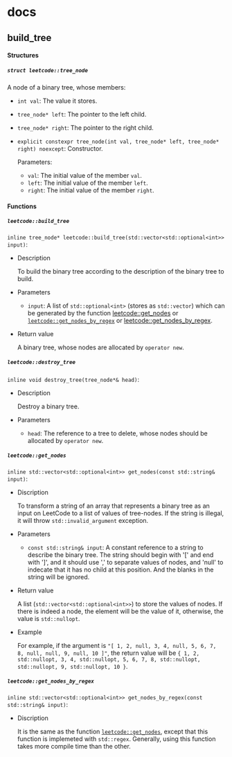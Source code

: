 # docs

## build_tree  

#### Structures

##### `struct leetcode::tree_node`

A node of a binary tree, whose members: 

+ `int val`: The value it stores. 

+ `tree_node* left`: The pointer to the left child. 

+ `tree_node* right`: The pointer to the right child. 

+ `explicit constexpr tree_node(int val, tree_node* left, tree_node* right) noexcept`: Constructor. 

  Parameters: 

  + `val`: The initial value of the member `val`.  
  + `left`: The initial value of the member `left`.  
  + `right`: The initial value of the member `right`.  

#### Functions

##### `leetcode::build_tree`

`inline tree_node* leetcode::build_tree(std::vector<std::optional<int>> input)`: 

+ Description

  To build the binary tree according to the description of the binary tree to build. 

+ Parameters

  + `input`: A list of `std::optional<int>` (stores as `std::vector`) which can be generated by the function [leetcode::get_nodes](#user-content-leetcode::get_nodes) or [`leetcode::get_nodes_by_regex`](#user-content-leetcode::get_nodes_by_regex) or [leetcode::get_nodes_by_regex](#user-content-leetcode::get_nodes_by_regex). 

+ Return value  

  A binary tree, whose nodes are allocated by `operator new`.  

##### `leetcode::destroy_tree`

`inline void destroy_tree(tree_node*& head)`: 

+ Description

  Destroy a binary tree. 

+ Parameters
  + `head`: The reference to a tree to delete, whose nodes should be allocated by `operator new`.  

##### `leetcode::get_nodes`

`inline std::vector<std::optional<int>> get_nodes(const std::string& input)`: 

+ Discription

  To transform a string of an array that represents a binary tree as an input on LeetCode to a list of values of tree-nodes. If the string is illegal, it will throw `std::invalid_argument` exception.  

+ Parameters

  + `const std::string& input`: A constant reference to a string to describe the binary tree. The string should begin with '[' and end with ']', and it should use ',' to separate values of nodes, and 'null' to indecate that it has no child at this position. And the blanks in the string will be ignored.  

+ Return value  

  A list (`std::vector<std::optional<int>>`) to store the values of nodes. If there is indeed a node, the element will be the value of it, otherwise, the value is `std::nullopt`.  

+ Example  

  For example, if the argument is `"[ 1, 2, null, 3, 4, null, 5, 6, 7, 8, null, null, 9, null, 10 ]"`, the return value will be `{ 1, 2, std::nullopt, 3, 4, std::nullopt, 5, 6, 7, 8, std::nullopt, std::nullopt, 9, std::nullopt, 10 }`. 

##### `leetcode::get_nodes_by_regex`

`inline std::vector<std::optional<int>> get_nodes_by_regex(const std::string& input)`: 

+ Discription

  It is the same as the function [`leetcode::get_nodes`](#user-content-leetcode::get_nodes), except that this function is implemeted with `std::regex`. Generally, using this function takes more compile time than the other.  

